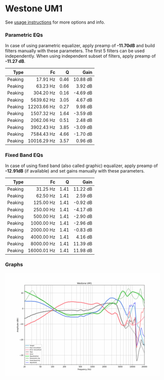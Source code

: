# Westone UM1
See [usage instructions](https://github.com/jaakkopasanen/AutoEq#usage) for more options and info.

### Parametric EQs
In case of using parametric equalizer, apply preamp of **-11.70dB** and build filters manually
with these parameters. The first 5 filters can be used independently.
When using independent subset of filters, apply preamp of **-11.27 dB**.

| Type    | Fc          |    Q | Gain     |
|--------:|------------:|-----:|---------:|
| Peaking | 17.91 Hz    | 0.46 | 10.88 dB |
| Peaking | 63.23 Hz    | 0.66 | 3.92 dB  |
| Peaking | 304.20 Hz   | 0.16 | -4.69 dB |
| Peaking | 5639.62 Hz  | 3.05 | 4.67 dB  |
| Peaking | 12203.66 Hz | 0.27 | 9.98 dB  |
| Peaking | 1507.32 Hz  | 1.64 | -3.59 dB |
| Peaking | 2062.06 Hz  | 0.51 | 2.48 dB  |
| Peaking | 3902.43 Hz  | 3.85 | -3.09 dB |
| Peaking | 7584.43 Hz  | 4.66 | -1.70 dB |
| Peaking | 10016.29 Hz | 3.57 | 0.96 dB  |

### Fixed Band EQs
In case of using fixed band (also called graphic) equalizer, apply preamp of **-12.91dB**
(if available) and set gains manually with these parameters.

| Type    | Fc          |    Q | Gain     |
|--------:|------------:|-----:|---------:|
| Peaking | 31.25 Hz    | 1.41 | 11.22 dB |
| Peaking | 62.50 Hz    | 1.41 | 2.59 dB  |
| Peaking | 125.00 Hz   | 1.41 | -0.92 dB |
| Peaking | 250.00 Hz   | 1.41 | -4.17 dB |
| Peaking | 500.00 Hz   | 1.41 | -2.90 dB |
| Peaking | 1000.00 Hz  | 1.41 | -2.96 dB |
| Peaking | 2000.00 Hz  | 1.41 | -0.83 dB |
| Peaking | 4000.00 Hz  | 1.41 | 4.16 dB  |
| Peaking | 8000.00 Hz  | 1.41 | 11.39 dB |
| Peaking | 16000.01 Hz | 1.41 | 11.98 dB |

### Graphs
![](./Westone%20UM1.png)